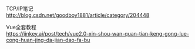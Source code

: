 TCP/IP笔记  
http://blog.csdn.net/goodboy1881/article/category/204448  

Vue全套教程  
https://jinkey.ai/post/tech/vue2.0-xin-shou-wan-quan-tian-keng-gong-lue-cong-huan-jing-da-jian-dao-fa-bu  

